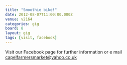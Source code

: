 ```yaml
---
title: "Smoothie bike!"
date: 2012-08-07T11:00:00.000Z
venue: v2164
categories: gig
board: 8
layout: gig
tags: [visit, facebook]
---
```

Visit our Facebook page for further information or e mail
capelfarmersmarket@yahoo.co.uk